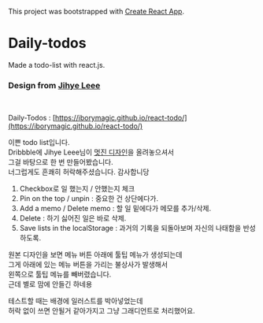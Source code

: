 This project was bootstrapped with [Create React App](https://github.com/facebook/create-react-app).

# Daily-todos
Made a todo-list with react.js.
### Design from [Jihye Leee](http://jihyeleee.com/)
<br />

Daily-Todos : [https://iborymagic.github.io/react-todo/](https://iborymagic.github.io/react-todo/)  

이쁜 todo list입니다.  
Dribbble에 Jihye Leee님이 [멋진 디자인](https://dribbble.com/shots/3384144-Hello-Dribbble)을 올려놓으셔서  
그걸 바탕으로 한 번 만들어봤습니다.  
너그럽게도 흔쾌히 허락해주셨습니다. 감사합니당  

1. Checkbox로 일 했는지 / 안했는지 체크
2. Pin on the top / unpin : 중요한 건 상단에다가.
3. Add a memo / Delete memo : 할 일 밑에다가 메모를 추가/삭제.
4. Delete : 하기 싫어진 일은 바로 삭제.
5. Save lists in the localStorage : 과거의 기록을 되돌아보며 자신의 나태함을 반성하도록.

원본 디자인을 보면 메뉴 버튼 아래에 툴팁 메뉴가 생성되는데  
그게 아래에 있는 메뉴 버튼을 가리는 불상사가 발생해서  
왼쪽으로 툴팁 메뉴를 빼버렸습니다.  
근데 별로 맘에 안들긴 하네용  

테스트할 때는 배경에 일러스트를 박아넣었는데  
허락 없이 쓰면 안될거 같아가지고 그냥 그래디언트로 처리했어요.  
